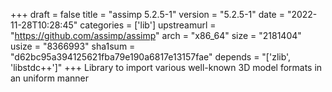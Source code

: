 +++
draft = false
title = "assimp 5.2.5-1"
version = "5.2.5-1"
date = "2022-11-28T10:28:45"
categories = ['lib']
upstreamurl = "https://github.com/assimp/assimp"
arch = "x86_64"
size = "2181404"
usize = "8366993"
sha1sum = "d62bc95a394125621fba79e190a6817e13157fae"
depends = "['zlib', 'libstdc++']"
+++
Library to import various well-known 3D model formats in an uniform manner